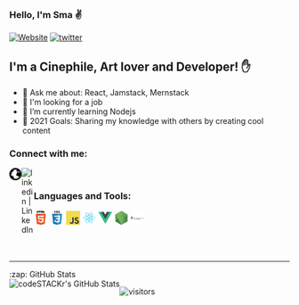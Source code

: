 ### Hello, I'm Sma ✌️

[![Website](https://img.shields.io/website?color=%2384CC16&label=smainrabhi.com&style=for-the-badge&url=https%3A%2F%2Fwww.smainrabhi.com%2F)](https://www.smainrabhi.com/)
[![twitter](https://img.shields.io/twitter/follow/smaDev1?label=Follow&style=social)](https://twitter.com/smaDev1)

## I'm a Cinephile, Art lover and Developer! ✋

- 💬 Ask me about: React, Jamstack, Mernstack
- 🔭 I'm looking for a job
- 🧠 I’m currently learning Nodejs
- 🚀 2021 Goals: Sharing my knowledge with others by creating cool content

### Connect with me:

[<img align="left" alt="smainrabhi.com" width="22px" src="https://raw.githubusercontent.com/iconic/open-iconic/master/svg/globe.svg" />][website]
[<img align="left" alt="linkedin | LinkedIn" width="22px" src="https://cdn.jsdelivr.net/npm/simple-icons@v3/icons/linkedin.svg" />][linkedin]

<br />

### Languages and Tools:

<p align="left"> 
<img src="https://raw.githubusercontent.com/github/explore/80688e429a7d4ef2fca1e82350fe8e3517d3494d/topics/html/html.png" alt="html" width="25" height="25" />
<img src="https://raw.githubusercontent.com/github/explore/80688e429a7d4ef2fca1e82350fe8e3517d3494d/topics/css/css.png" alt="css" width="25" height="25" />
<img src="https://raw.githubusercontent.com/github/explore/80688e429a7d4ef2fca1e82350fe8e3517d3494d/topics/javascript/javascript.png" alt="javascript" width="25" height="25" />
<img src="https://raw.githubusercontent.com/github/explore/80688e429a7d4ef2fca1e82350fe8e3517d3494d/topics/react/react.png" alt="react" width="25" height="25" />
<img src="https://raw.githubusercontent.com/github/explore/80688e429a7d4ef2fca1e82350fe8e3517d3494d/topics/vue/vue.png" alt="vuejs" width="25" height="25" />
<img src="https://raw.githubusercontent.com/github/explore/80688e429a7d4ef2fca1e82350fe8e3517d3494d/topics/nodejs/nodejs.png" alt="nodejs" width="25" height="25" />
<img src="https://raw.githubusercontent.com/github/explore/80688e429a7d4ef2fca1e82350fe8e3517d3494d/topics/mongodb/mongodb.png" alt="mongodb" width="25" height="25" />

</p>

<br />
<br />

---

  <summary>:zap: GitHub Stats</summary>

  <img align="left" alt="codeSTACKr's GitHub Stats" src="https://github-readme-stats-sma-source.vercel.app//api?username=Sma-source&show_icons=true&hide_border=true" />

<p><img src="https://visitor-badge.glitch.me/badge?page_id=Sma-source.Sma-source" alt="visitors"></p>

[website]: https://www.smainrabhi.com/
[linkedin]: https://www.linkedin.com/in/sma%C3%AFn-rabhi/
[blog]: https://smadev.fr/
[twitter]: https://twitter.com/smaDev1
